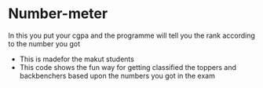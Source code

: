 # Number-meter
In this you put your cgpa and the programme will tell you the rank according to the number you got
* This is madefor the makut students
* This code shows the fun way for getting classified the toppers and backbenchers based upon the numbers you got in the exam
